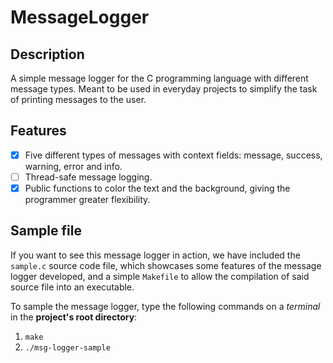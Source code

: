 # MessageLogger

## Description
A simple message logger for the C programming language with different message types. Meant to be used in everyday projects to simplify the task of printing messages to the user.

## Features
- [x] Five different types of messages with context fields: message, success, warning, error and info.
- [ ] Thread-safe message logging.
- [X] Public functions to color the text and the background, giving the programmer greater flexibility.

## Sample file
If you want to see this message logger in action, we have included the `sample.c` source code file, which showcases some features of the message logger developed, and a simple `Makefile` to allow the compilation of said source file into an executable.

To sample the message logger, type the following commands on a *terminal* in the **project's root directory**:
1. `make`
2. `./msg-logger-sample`
